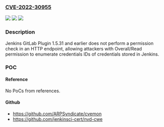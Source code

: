 ### [CVE-2022-30955](https://cve.mitre.org/cgi-bin/cvename.cgi?name=CVE-2022-30955)
![](https://img.shields.io/static/v1?label=Product&message=Jenkins%20GitLab%20Plugin&color=blue)
![](https://img.shields.io/static/v1?label=Version&message=%3C%3D%201.5.31%20&color=brighgreen)
![](https://img.shields.io/static/v1?label=Vulnerability&message=CWE-862%3A%20Missing%20Authorization&color=brighgreen)

### Description

Jenkins GitLab Plugin 1.5.31 and earlier does not perform a permission check in an HTTP endpoint, allowing attackers with Overall/Read permission to enumerate credentials IDs of credentials stored in Jenkins.

### POC

#### Reference
No PoCs from references.

#### Github
- https://github.com/ARPSyndicate/cvemon
- https://github.com/jenkinsci-cert/nvd-cwe

